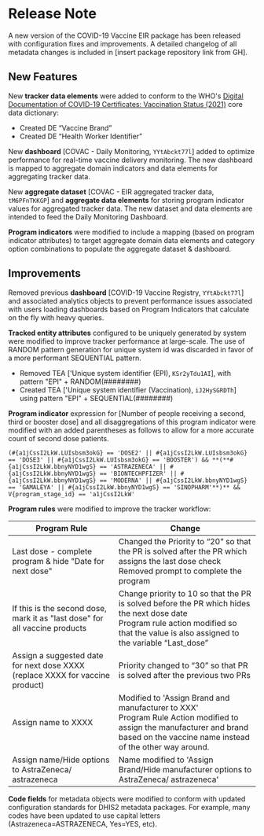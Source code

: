 # Release Note

A new version of the COVID-19 Vaccine EIR package has been released with configuration fixes and improvements. A detailed changelog of all metadata changes is included in [insert package repository link from GH].  

## New Features

New **tracker data elements** were added to conform to the WHO's [Digital Documentation of COVID-19 Certificates: Vaccination Status (2021)](https://www.who.int/publications/i/item/WHO-2019-nCoV-Digital_certificates-vaccination-data_dictionary-2021.1) core data dictionary:

* Created DE “Vaccine Brand”
* Created DE “Health Worker Identifier”

New **dashboard** [COVAC - Daily Monitoring, `YYtAbckt77l`] added to optimize performance for real-time vaccine delivery monitoring. The new dashboard is mapped to aggregate domain indicators and data elements for aggregating tracker data.

New **aggregate dataset** [COVAC - EIR aggregated tracker data, `tM6PFnTKKGP`] and **aggregate data elements** for storing program indicator values for aggregated tracker data. The new dataset and data elements are intended to feed the Daily Monitoring Dashboard.

**Program indicators** were modified to include a mapping (based on program indicator attributes) to target aggregate domain data elements and category option combinations to populate the aggregate dataset & dashboard.

## Improvements

Removed previous **dashboard** [COVID-19 Vaccine Registry, `YYtAbckt77l`] and associated analytics objects to prevent performance issues associated with users loading dashboards based on Program Indicators that calculate on the fly with heavy queries.

**Tracked entity attributes** configured to be uniquely generated by system were modified to improve tracker performance at large-scale. The use of RANDOM pattern generation for unique system id was discarded in favor of a more performant SEQUENTIAL pattern.

* Removed TEA ['Unique system identifier (EPI), `KSr2yTdu1AI`], with pattern "EPI" + RANDOM(########)
* Created TEA ['Unique system identifier (Vaccination), `iJ2HySGRDTh`] using pattern "EPI" + SEQUENTIAL(########)

**Program indicator** expression for [Number of people receiving a second, third or booster dose] and all disaggregations of this program indicator were modified with an added parentheses as follows to allow for a more accurate count of second dose patients.

```
(#{a1jCssI2LkW.LUIsbsm3okG} == 'DOSE2' || #{a1jCssI2LkW.LUIsbsm3okG} == 'DOSE3' || #{a1jCssI2LkW.LUIsbsm3okG} == 'BOOSTER') && **(**#{a1jCssI2LkW.bbnyNYD1wgS} == 'ASTRAZENECA' || #{a1jCssI2LkW.bbnyNYD1wgS} == 'BIONTECHPFIZER' || #{a1jCssI2LkW.bbnyNYD1wgS} == 'MODERNA' || #{a1jCssI2LkW.bbnyNYD1wgS} == 'GAMALEYA' || #{a1jCssI2LkW.bbnyNYD1wgS} == 'SINOPHARM'**)** && V{program_stage_id} == 'a1jCssI2LkW'
```

**Program rules** were modified to improve the tracker workflow:

| Program Rule                                                 | Change                                                       |
| ------------------------------------------------------------ | ------------------------------------------------------------ |
| Last dose - complete program & hide "Date for next dose"     | Changed the Priority to “20” so that the PR is solved after the PR which assigns the last dose check </br> Removed prompt to complete the program |
| If this is the second dose, mark it as "last dose" for all vaccine products | Change priority to 10 so that the PR is solved before the PR which hides the next dose date </br> Program rule action modified so that the value is also assigned to the variable “Last_dose” |
| Assign a suggested date for next dose XXXX (replace XXXX for vaccine product) | Priority changed to “30” so that PR is solved after the previous two PRs |
| Assign name to XXXX                                          | Modified to 'Assign Brand and manufacturer to XXX' </br> Program Rule Action modified to assign the manufacturer and brand based on the vaccine name instead of the other way around. |
| Assign name/Hide options to AstraZeneca/ astrazeneca         | Name modified to 'Assign Brand/Hide manufacturer options to AstraZeneca/ astrazeneca' |

**Code fields** for metadata objects were modified to conform with updated configuration standards for DHIS2 metadata packages. For example, many codes have been updated to use capital letters (Astrazeneca=ASTRAZENECA, Yes=YES, etc).
